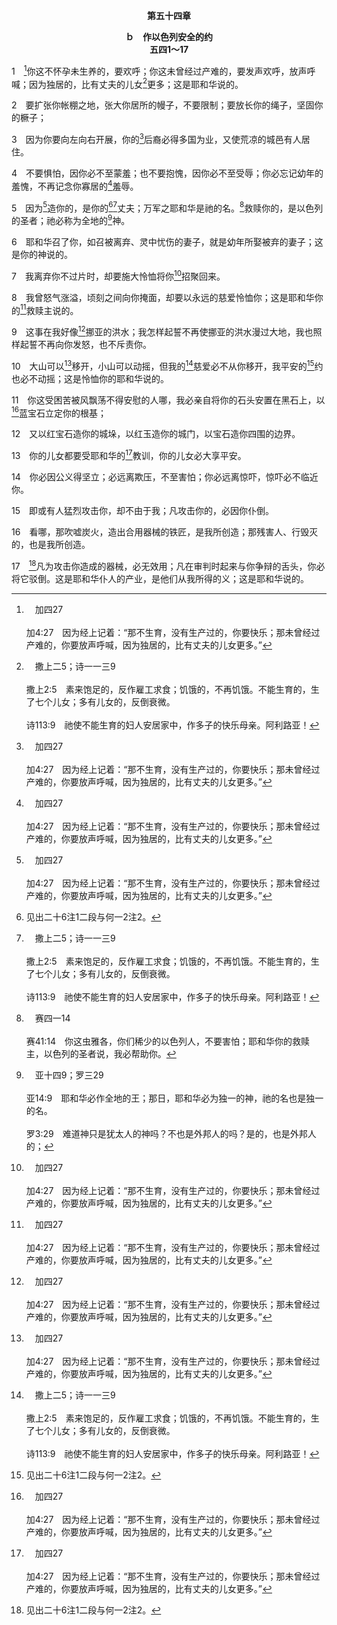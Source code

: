 <p style="text-align:center;font-weight:bold;">第五十四章</p>

<p style="text-align:center;font-weight:bold;">ｂ　作以色列安全的约<br>五四1～17</p>

1　[^a]你这不怀孕未生养的，要欢呼；你这未曾经过产难的，要发声欢呼，放声呼喊；因为独居的，比有丈夫的儿女[^b]更多；这是耶和华说的。

[^a]:　加四27<br><br>加4:27　因为经上记着：“那不生育，没有生产过的，你要快乐；那未曾经过产难的，你要放声呼喊，因为独居的，比有丈夫的儿女更多。”

[^b]:　撒上二5；诗一一三9<br><br>撒上2:5　素来饱足的，反作雇工求食；饥饿的，不再饥饿。不能生育的，生了七个儿女；多有儿女的，反倒衰微。<br><br>诗113:9　祂使不能生育的妇人安居家中，作多子的快乐母亲。阿利路亚！

2　要扩张你帐棚之地，张大你居所的幔子，不要限制；要放长你的绳子，坚固你的橛子；

3　因为你要向左向右开展，你的[^a]后裔必得多国为业，又使荒凉的城邑有人居住。

[^a]:　创二二17；二四60；赛五五5；六一9<br><br>创22:17　论福，我必赐福给你；论繁增，我必使你的后裔繁增，如同天上的星，海边的沙；你的后裔必得着仇敌的城门；<br><br>创24:60　他们就给利百加祝福说，我们的妹妹啊，愿你作千万人的母；愿你的后裔得着仇敌的城门。<br><br>赛55:5　看哪，你素不认识的国民，你要召来；素不认识你的国民，也必向你奔跑，都因耶和华你的神，就是以色列的圣者，因为祂已经荣耀你。<br><br>赛61:9　他们的后裔必在列国中被人认识，他们的子孙在众民中也必如此；凡看见他们的，必认他们是蒙耶和华赐福的后裔。

4　不要惧怕，因你必不至蒙羞；也不要抱愧，因你必不至受辱；你必忘记幼年的羞愧，不再记念你寡居的[^a]羞辱。

[^a]:　创三十23；赛四1；路一25<br><br>创30:23　拉结怀孕生子，说，神除去了我的羞辱，<br><br>赛4:1　在那日，七个女人必拉住一个男人，说，我们吃自己的食物，穿自己的衣服；但求你许我们归你名下；求你除掉我们的羞耻。<br><br>路1:25　主在眷顾的日子，这样待我，要把我在人间的羞耻除掉。

5　因为[^a]造你的，是你的[^1][^b]丈夫；万军之耶和华是祂的名。[^c]救赎你的，是以色列的圣者；祂必称为全地的[^d]神。

[^1]:见出二十6注1二段与何一2注2。

[^a]:　创一26；赛四四2<br><br>创1:26　神说，我们要按着我们的形像，照着我们的样式造人，使他们管理海里的鱼、空中的鸟、地上的牲畜和全地并地上所爬的一切爬物。<br><br>赛44:2　造作你，又从母腹里就塑造你，并要帮助你的耶和华如此说，我的仆人雅各，我所拣选的耶书仑哪，不要害怕；

[^b]:　赛六二5；耶三14；三一32；何二16；林后十一2；启二一2；二二17<br><br>赛62:5　少年人怎样娶处女，你的众民也要照样娶你；新郎怎样喜悦新妇，你的神也要照样喜悦你。<br><br>耶3:14　耶和华说，背道的儿女啊，回来吧，因为我是你们的丈夫；并且我必将你们从一城取一人，从一族取两人，将你们带到锡安。<br><br>耶31:32　不像我拉着他们祖宗的手，领他们出埃及地的时候，与他们所立的约；我虽是他们的丈夫，他们却背了我的约；这是耶和华说的。<br><br>何2:16　耶和华说，那日你必称呼我：我的丈夫，不再称呼我：巴力。<br><br>林后11:2　我以神的妒忌，妒忌你们，因为我曾把你们许配一个丈夫，要将一个贞洁的童女献给基督。<br><br>启21:2　我又看见圣城新耶路撒冷由神那里从天而降，预备好了，就如新妇妆饰整齐，等候丈夫。<br><br>启22:17　那灵和新妇说，来！听见的人也该说，来！口渴的人也当来；愿意的都可以白白取生命的水喝。

[^c]:　赛四一14<br><br>赛41:14　你这虫雅各，你们稀少的以色列人，不要害怕；耶和华你的救赎主，以色列的圣者说，我必帮助你。

[^d]:　亚十四9；罗三29<br><br>亚14:9　耶和华必作全地的王；那日，耶和华必为独一的神，祂的名也是独一的名。<br><br>罗3:29　难道神只是犹太人的神吗？不也是外邦人的吗？是的，也是外邦人的；

6　耶和华召了你，如召被离弃、灵中忧伤的妻子，就是幼年所娶被弃的妻子；这是你的神说的。

7　我离弃你不过片时，却要施大怜恤将你[^a]招聚回来。

[^a]:　申三十3；结三六24；弥四6<br><br>申30:3　那时，耶和华你的神必使你这被掳的人归回，也必怜恤你；耶和华你的神要回转过来，从分散你到的万民中，将你招聚回来。<br><br>结36:24　我必从列国收取你们，从列邦聚集你们，把你们带回自己的地。<br><br>弥4:6　耶和华说，到那日我必聚集瘸腿的，招聚被赶出的，和我所苦待的；

8　我曾怒气涨溢，顷刻之间向你掩面，却要以永远的慈爱怜恤你；这是耶和华你的[^a]救赎主说的。

[^a]:　赛四一14<br><br>赛41:14　你这虫雅各，你们稀少的以色列人，不要害怕；耶和华你的救赎主，以色列的圣者说，我必帮助你。

9　这事在我好像[^a]挪亚的洪水；我怎样起誓不再使挪亚的洪水漫过大地，我也照样起誓不再向你发怒，也不斥责你。

[^a]:　创八21；九11<br><br>创8:21　耶和华闻了那怡爽的香气，就心里说，我不再因人的缘故咒诅地（人从小时心里怀着恶念），也不再按着我才行的，灭各种的活物了。<br><br>创9:11　我与你们立约，凡有血肉的，不再被洪水灭绝，也不再有洪水毁坏地了。

10　大山可以[^a]移开，小山可以动摇，但我的[^b]慈爱必不从你移开，我平安的[^1]约也必不动摇；这是怜恤你的耶和华说的。

[^1]:基督借着祂代替的死与繁增的复活(五三)所完成大能的救赎，与祂作以色列安全的约有关。耶和华的仆人基督，乃是这约的实际，作以色列安全的保证(四二6与注2，四九8)。基督所完成大能的救赎，作为安全的保证，不仅是向着以色列，也是向着基督的后裔(五三10)，就是召会作复活基督团体的身体。

[^a]:　诗四六2；赛五一6；启六14<br><br>诗46:2　所以地虽改变，山虽摇动到海心，<br><br>赛51:6　你们要向天举目，观看下地；因为天必像烟云消散，地必如衣服渐渐旧了，其上的居民也要如此死亡；唯有我的救恩永远长存，我的公义也不废掉。<br><br>启6:14　天就挪移，好像书卷被卷起来；一切山岭海岛都被挪移离开本位。

[^b]:　诗八九33～34<br><br>诗89:33　只是我必不将我的慈爱，全然从祂挪去，也必不背弃我的信实。<br><br>诗89:34　我必不违犯我的约，也不改变我嘴唇所出的。

11　你这受困苦被风飘荡不得安慰的人哪，我必亲自将你的石头安置在黑石上，以[^a]蓝宝石立定你的根基；

[^a]:　代上二九2；启二一19<br><br>代上29:2　我为我神的殿已经尽力，预备金子作金器，银子作银器，铜作铜器，铁作铁器，木作木器，红玛瑙和可镶嵌的宝石，黑石和彩石，以及各样的宝石，还有许多大理石。<br><br>启21:19　城墙的根基是用各样宝石装饰的。第一根基是碧玉，第二是蓝宝石，第三是玛瑙，第四是绿宝石，

12　又以红宝石造你的城垛，以红玉造你的城门，以宝石造你四围的边界。

13　你的儿女都要受耶和华的[^a]教训，你的儿女必大享平安。

[^a]:　耶三一34；约六45；帖前四9<br><br>耶31:34　他们各人不再教导自己的邻舍和自己的弟兄，说，你该认识耶和华；因为他们从最小的到至大的，都必认识我，因为我要赦免他们的罪孽，不再记念他们的罪；这是耶和华说的。<br><br>约6:45　申言者书上记着，“他们都要蒙神的教导。”凡从父听见又学习的，就到我这里来。<br><br>帖前4:9　关于弟兄相爱，不用我写信给你们，因为你们自己蒙了神的教导，叫你们彼此相爱；

14　你必因公义得坚立；必远离欺压，不至害怕；你必远离惊吓，惊吓必不临近你。

15　即或有人猛烈攻击你，却不由于我；凡攻击你的，必因你仆倒。

16　看哪，那吹嘘炭火，造出合用器械的铁匠，是我所创造；那残害人、行毁灭的，也是我所创造。

17　[^1]凡为攻击你造成的器械，必无效用；凡在审判时起来与你争辩的舌头，你必将它驳倒。这是耶和华仆人的产业，是他们从我所得的义；这是耶和华说的。

[^1]:这是耶和华对全宇宙的宣告，说到以色列的安全，是由作他们之约的基督(10)所维持的。


